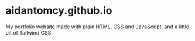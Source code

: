 # aidantomcy.github.io

My portfolio website made with plain HTML, CSS and JavaScript, and a little bit of Tailwind CSS.
